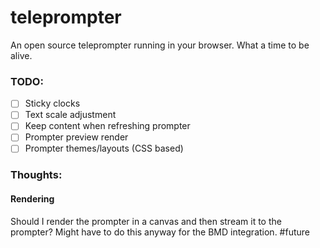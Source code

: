 # teleprompter
An open source teleprompter running in your browser. What a time to be alive.

### TODO:
- [ ] Sticky clocks
- [ ] Text scale adjustment
- [ ] Keep content when refreshing prompter
- [ ] Prompter preview render
- [ ] Prompter themes/layouts (CSS based)

### Thoughts:
#### Rendering
Should I render the prompter in a canvas and then stream it to the prompter? Might have to do this anyway for the BMD integration. #future
